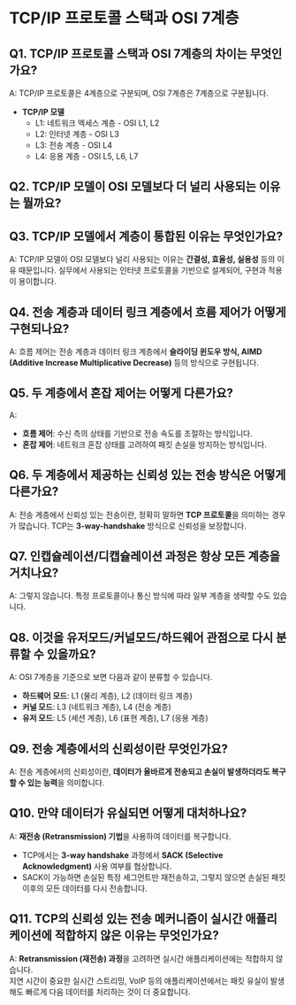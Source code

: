 # TCP/IP 프로토콜 스택과 OSI 7계층

## Q1. TCP/IP 프로토콜 스택과 OSI 7계층의 차이는 무엇인가요?

A: TCP/IP 프로토콜은 4계층으로 구분되며, OSI 7계층은 7계층으로 구분됩니다.

- **TCP/IP 모델**
  - L1: 네트워크 엑세스 계층 - OSI L1, L2
  - L2: 인터넷 계층 - OSI L3
  - L3: 전송 계층 - OSI L4
  - L4: 응용 계층 - OSI L5, L6, L7

## Q2. TCP/IP 모델이 OSI 모델보다 더 널리 사용되는 이유는 뭘까요?

## Q3. TCP/IP 모델에서 계층이 통합된 이유는 무엇인가요?

A: TCP/IP 모델이 OSI 모델보다 널리 사용되는 이유는 **간결성, 효율성, 실용성** 등의 이유 때문입니다. 실무에서 사용되는 인터넷 프로토콜을 기반으로 설계되어, 구현과 적용이 용이합니다.

## Q4. 전송 계층과 데이터 링크 계층에서 흐름 제어가 어떻게 구현되나요?

A: 흐름 제어는 전송 계층과 데이터 링크 계층에서 **슬라이딩 윈도우 방식, AIMD (Additive Increase Multiplicative Decrease)** 등의 방식으로 구현됩니다.

## Q5. 두 계층에서 혼잡 제어는 어떻게 다른가요?

A:

- **흐름 제어**: 수신 측의 상태를 기반으로 전송 속도를 조절하는 방식입니다.
- **혼잡 제어**: 네트워크 혼잡 상태를 고려하여 패킷 손실을 방지하는 방식입니다.

## Q6. 두 계층에서 제공하는 신뢰성 있는 전송 방식은 어떻게 다른가요?

A: 전송 계층에서 신뢰성 있는 전송이란, 정확히 말하면 **TCP 프로토콜**을 의미하는 경우가 많습니다. TCP는 **3-way-handshake** 방식으로 신뢰성을 보장합니다.

## Q7. 인캡슐레이션/디캡슐레이션 과정은 항상 모든 계층을 거치나요?

A: 그렇지 않습니다. 특정 프로토콜이나 통신 방식에 따라 일부 계층을 생략할 수도 있습니다.

## Q8. 이것을 유저모드/커널모드/하드웨어 관점으로 다시 분류할 수 있을까요?

A: OSI 7계층을 기준으로 보면 다음과 같이 분류할 수 있습니다.

- **하드웨어 모드**: L1 (물리 계층), L2 (데이터 링크 계층)
- **커널 모드**: L3 (네트워크 계층), L4 (전송 계층)
- **유저 모드**: L5 (세션 계층), L6 (표현 계층), L7 (응용 계층)

## Q9. 전송 계층에서의 신뢰성이란 무엇인가요?

A: 전송 계층에서의 신뢰성이란, **데이터가 올바르게 전송되고 손실이 발생하더라도 복구할 수 있는 능력**을 의미합니다.

## Q10. 만약 데이터가 유실되면 어떻게 대처하나요?

A: **재전송 (Retransmission) 기법**을 사용하여 데이터를 복구합니다.

- TCP에서는 **3-way handshake** 과정에서 **SACK (Selective Acknowledgment)** 사용 여부를 협상합니다.
- SACK이 가능하면 손실된 특정 세그먼트만 재전송하고, 그렇지 않으면 손실된 패킷 이후의 모든 데이터를 다시 전송합니다.

## Q11. TCP의 신뢰성 있는 전송 메커니즘이 실시간 애플리케이션에 적합하지 않은 이유는 무엇인가요?

A: **Retransmission (재전송) 과정**을 고려하면 실시간 애플리케이션에는 적합하지 않습니다.  
지연 시간이 중요한 실시간 스트리밍, VoIP 등의 애플리케이션에서는 패킷 유실이 발생해도 빠르게 다음 데이터를 처리하는 것이 더 중요합니다.
